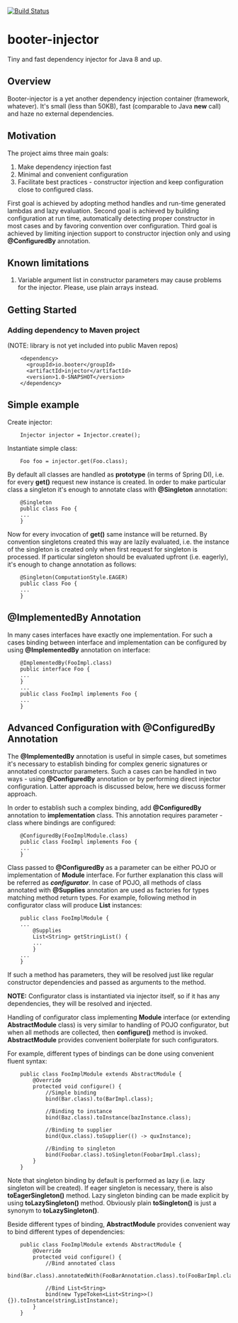 [![Build Status](https://travis-ci.org/siy/booter-injector.svg?branch=master)](https://travis-ci.org/siy/booter-injector)

# booter-injector
Tiny and fast dependency injector for Java 8 and up.

## Overview

Booter-injector is a yet another dependency injection container (framework, whatever). 
It's small (less than 50KB), fast (comparable to Java **new** call) and haze no external dependencies.

## Motivation
The project aims three main goals:
1. Make dependency injection fast
2. Minimal and convenient configuration
2. Facilitate best practices - constructor injection and keep configuration close to configured class.

First goal is achieved by adopting method handles and run-time generated lambdas and lazy evaluation. 
Second goal is achieved by building configuration at run time, automatically detecting proper constructor in most 
cases and by favoring convention over configuration.
Third goal is achieved by limiting injection support to constructor injection only and using **@ConfiguredBy** 
annotation.

## Known limitations
1. Variable argument list in constructor parameters may cause problems for the injector. Please, use plain arrays instead.   

## Getting Started
### Adding dependency to Maven project
(NOTE: library is not yet included into public Maven repos)

~~~~
    <dependency>
      <groupId>io.booter</groupId>
      <artifactId>injector</artifactId>
      <version>1.0-SNAPSHOT</version>
    </dependency>
~~~~

## Simple example

Create injector:
~~~~
    Injector injector = Injector.create();
~~~~

Instantiate simple class:

~~~~
    Foo foo = injector.get(Foo.class);
~~~~

By default all classes are handled as **prototype** (in terms of Spring DI), i.e. for every **get()** request new 
instance is created. In order to make particular class a singleton it's enough to annotate class with **@Singleton** 
annotation:

~~~~
    @Singleton
    public class Foo {
    ...
    }
~~~~ 

Now for every invocation of **get()** same instance will be returned. By convention singletons created this way 
are lazily evaluated, i.e. the instance of the singleton is created only when first request for singleton is processed.
If particular singleton should be evaluated upfront (i.e. eagerly), it's enough to change annotation as follows:

~~~~
    @Singleton(ComputationStyle.EAGER)
    public class Foo {
    ...
    }
~~~~ 

## @ImplementedBy Annotation

In many cases interfaces have exactly one implementation. For such a cases binding between interface and implementation
can be configured by using **@ImplementedBy** annotation on interface:

~~~~
    @ImplementedBy(FooImpl.class)
    public interface Foo {
    ...
    }
    ...
    public class FooImpl implements Foo {
    ...
    }
~~~~ 

## Advanced Configuration with @ConfiguredBy Annotation

The **@ImplementedBy** annotation is useful in simple cases, but sometimes it's necessary to establish binding for 
complex generic signatures or annotated constructor parameters. Such a cases can be handled in two ways - using 
**@ConfiguredBy** annotation or by performing direct injector configuration. Latter approach is discussed below, here we
discuss former approach.

In order to establish such a complex binding, add **@ConfiguredBy** annotation to **implementation** class. 
This annotation requires parameter - class where bindings are configured:

~~~~
    @ConfiguredBy(FooImplModule.class)
    public class FooImpl implements Foo {
    ...
    }
~~~~
 
Class passed to **@ConfiguredBy** as a parameter can be either POJO or implementation of **Module** interface.
For further explanation this class will be referred as **_configurator_**.
In case of POJO, all methods of class annotated with **@Supplies** annotation are used as factories for types matching 
method return types. For example, following method in configurator class will produce **List<String>** instances:

~~~~
    public class FooImplModule {
    ...
        @Supplies
        List<String> getStringList() {
        ...
        }
    ...
    }
~~~~

If such a method has parameters, they will be resolved just like regular constructor dependencies
and passed as arguments to the method.

**NOTE:** Configurator class is instantiated via injector itself, so if it has any dependencies, they will be resolved 
and injected. 

Handling of configurator class implementing **Module** interface (or extending **AbstractModule** class) is very 
similar to handling of POJO configurator, but when all methods are collected, then **configure()** method 
is invoked. **AbstractModule** provides convenient boilerplate for such configurators.

For example, different types of bindings can be done using convenient fluent syntax:
~~~~
    public class FooImplModule extends AbstractModule {
        @Override
        protected void configure() {
            //Simple binding
            bind(Bar.class).to(BarImpl.class);
            
            //Binding to instance
            bind(Baz.class).toInstance(bazInstance.class);
            
            //Binding to supplier
            bind(Qux.class).toSupplier(() -> quxInstance);
            
            //Binding to singleton
            bind(Foobar.class).toSingleton(FoobarImpl.class);
        }
    }
~~~~ 

Note that singleton binding by default is performed as lazy (i.e. lazy singleton will be created). If eager singleton is 
necessary, there is also **toEagerSingleton()** method. Lazy singleton binding can be made explicit by using 
**toLazySingleton()** method. Obviously plain **toSingleton()** is just a synonym to **toLazySingleton()**.

Beside different types of binding, **AbstractModule** provides convenient way to bind different types of 
dependencies:

~~~~
    public class FooImplModule extends AbstractModule {
        @Override
        protected void configure() {
            //Bind annotated class
            bind(Bar.class).annotatedWith(FooBarAnnotation.class).to(FooBarImpl.class);
            
            //Bind List<String>
            bind(new TypeToken<List<String>>() {}).toInstance(stringListInstance);
        }
    }
~~~~   

